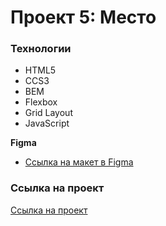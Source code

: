 
# Проект 5: Место

### Технологии
* HTML5
* CCS3
* BEM
* Flexbox
* Grid Layout
* JavaScript

**Figma**

* [Ссылка на макет в Figma](https://www.figma.com/file/nlYpT4VhFiwimn2YlncrcF/JavaScript.-Sprint-5)

### Ссылка на проект

[Ссылка на проект](https://antb2142.github.io/mesto)


